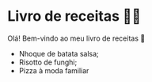 # Livro de receitas :man_cook:

Olá! Bem-vindo ao meu livro de receitas :wave:

- Nhoque de batata salsa;
- Risotto de funghi;
- Pizza à moda familiar